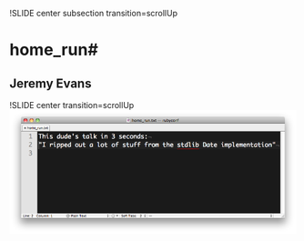 !SLIDE center subsection transition=scrollUp
# home_run#
## Jeremy Evans ##

!SLIDE center transition=scrollUp
![notes](notes.png)
